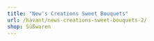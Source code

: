 ```yaml
---
title: "New's Creations Sweet Bouquets"
url: /havant/news-creations-sweet-bouquets-2/
shop: Süßwaren
---
```

